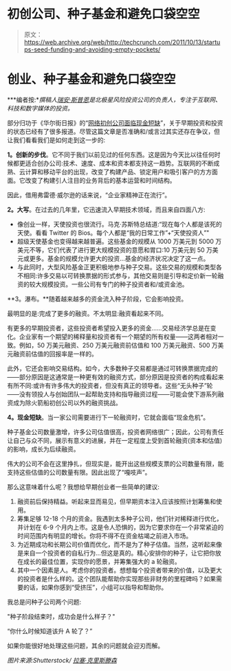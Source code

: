 # 初创公司、种子基金和避免口袋空空

> 原文：<https://web.archive.org/web/http://techcrunch.com/2011/10/13/startups-seed-funding-and-avoiding-empty-pockets/>

# 创业、种子基金和避免口袋空空

***编者按:**撰稿人[瑞安·斯普恩](https://web.archive.org/web/20230319112333/http://www.crunchbase.com/person/ryan-spoon)是北极星风险投资公司的负责人，专注于互联网、科技和数字媒体的投资。*

部分归功于《华尔街日报》的“[网络初创公司面临现金短缺](https://web.archive.org/web/20230319112333/http://online.wsj.com/article_email/SB10001424052970204450804576625043573078086-lMyQjAxMTAxMDEwMjExNDIyWj.html)”，关于早期投资和投资的状态已经有了很多报道。尽管这篇文章是否准确和/或言过其实还存在争议，但让我们看看我们是如何走到这一步的:

**1。创新的步伐**。它不同于我们以前见过的任何东西。这是因为今天比以往任何时候都更适合创办公司:技术、速度、成本和资本都支持这一趋势。互联网的不断成熟、云计算和移动平台的出现，改变了构建产品、锁定用户和吸引客户的方方面面。它改变了构建引人注目的业务背后的基本运营和时间结构。

因此，借用弗雷德·威尔逊的话来说，“企业家精神正在流行”。

**2。大写**。在过去的几年里，它迅速流入早期技术领域，而且来自四面八方:

*   像创业一样，天使投资也很流行。马克·苏斯特总结道:“现在每个人都是该死的天使。看看 Twitter 的 Bios。每个人都是“我的日常工作”+“天使投资人”"
*   超级天使基金也变得越来越普遍。这些基金的规模从 1000 万美元到 5000 万美元不等，它们代表了进行更大规模投资的意愿和胃口:10 万美元到 50 万美元或更多。基金的规模允许更大的投资…基金的经济状况决定了这一点。
*   与此同时，大型风险基金正更积极地参与种子交易。这些交易的规模和类型各不相同:许多交易以可转换票据的形式参与，其他交易则是引导和定价新一轮融资的较大规模投资。一些公司有专门的种子投资者和/或资金池。

**3。瀑布。**随着越来越多的资金流入种子阶段，它会影响投资。

最明显的是:完成了更多的融资。不太明显:融资看起来不同。

有更多的早期投资者，这些投资者希望投入更多的资金……交易经济学总是在变化。企业家有一个期望的稀释量和投资者有一个期望的所有权量——这两者相对一致。例如，50 万美元融资、250 万美元融资前估值和 100 万美元融资、500 万美元融资前估值的回报率是一样的。

此外，它还会影响交易结构。如今，大多数种子交易都是通过可转换票据完成的——部分原因是这通常是一种更有效的融资方式，部分原因是投资者的构成看起来有所不同:或许有许多伟大的投资者，但没有真正的领导者。这些“无头种子”轮——没有领投人与创始团队一起帮助支持和指导融资过程——可能会使下游系列融资成为除火箭船初创公司以外的融资挑战。

**4。现金短缺**。当一家公司需要进行下一轮融资时，它就会面临“现金危机”。

种子基金公司数量激增，许多公司估值很高，投资者网络很广；因此，公司有责任让自己与众不同，展示有意义的进展，并在一定程度上受到首轮融资(资本和估值)的影响，成长为后续融资。

伟大的公司不会在这里挣扎，但现实是，能开出这些规模支票的公司数量有限，能支持这些估值的公司数量有限。因此出现了“嘎吱声”。

那么这意味着什么呢？我想给早期创业者一些简单的建议:

1.  融资前后保持精益。听起来显而易见，但早期资本注入应该按照计划筹集和使用。
2.  筹集足够 12-18 个月的资金。我遇到太多种子公司，他们针对稀释进行优化，并计划在 6-9 个月内上市。这是令人恐惧的，因为它要求你在一个非常紧迫的时间范围内有明显的增长。你将不得不在资金枯竭之前进入市场。
3.  为近期成功和长期公司价值而优化，而不是为了种子估值。当然，这听起来像是来自一个投资者的自私行为…但这是真的。精心安排你的种子，让它把你放在成长的最佳位置，实现你的愿景，并筹集强大的 a 轮融资。
4.  其中一个因素是人。考虑你的投资者。想想每个投资者带来的价值，以及更大的投资者是什么样的。这个团队能帮助你实现那些非财务的里程碑吗？如果需要的话，如果你感到“受挤压”，小组可以指导和帮助你。

我总是问种子公司两个问题:

"种子阶段结束时，成功会是什么样子？"

“你什么时候知道该升 A 轮了？”

如果你能很好地处理这些问题，其余的问题就会迎刃而解。

*图片来源:Shutterstock/ [拉塞·克里斯滕森](https://web.archive.org/web/20230319112333/http://www.shutterstock.com/gallery-78491p1.html)*